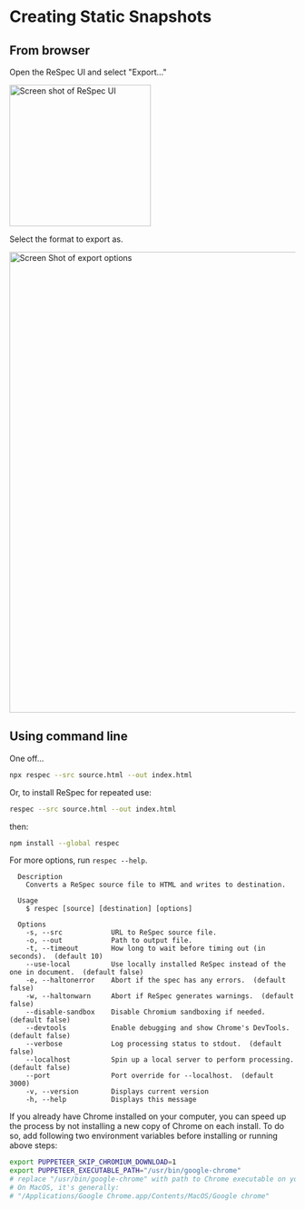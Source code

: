 # Creating Static Snapshots

## From browser

Open the ReSpec UI and select "Export..." 

<img width="249" alt="Screen shot of ReSpec UI" src="https://user-images.githubusercontent.com/870154/117614998-7926a880-b1ac-11eb-9d4e-654a21165aa8.png">

Select the format to export as.

<img width="811" alt="Screen Shot of export options" src="https://user-images.githubusercontent.com/870154/117615001-7af06c00-b1ac-11eb-8540-97c474244045.png">

## Using command line

One off... 

```bash
npx respec --src source.html --out index.html
```

Or, to install ReSpec for repeated use:
```bash
respec --src source.html --out index.html
```

then:

```bash
npm install --global respec
```

For more options, run `respec --help`.

```
  Description
    Converts a ReSpec source file to HTML and writes to destination.

  Usage
    $ respec [source] [destination] [options]

  Options
    -s, --src            URL to ReSpec source file.
    -o, --out            Path to output file.
    -t, --timeout        How long to wait before timing out (in seconds).  (default 10)
    --use-local          Use locally installed ReSpec instead of the one in document.  (default false)
    -e, --haltonerror    Abort if the spec has any errors.  (default false)
    -w, --haltonwarn     Abort if ReSpec generates warnings.  (default false)
    --disable-sandbox    Disable Chromium sandboxing if needed.  (default false)
    --devtools           Enable debugging and show Chrome's DevTools.  (default false)
    --verbose            Log processing status to stdout.  (default false)
    --localhost          Spin up a local server to perform processing.  (default false)
    --port               Port override for --localhost.  (default 3000)
    -v, --version        Displays current version
    -h, --help           Displays this message
```

<aside class="note">
If you already have Chrome installed on your computer, you can speed up the process by not installing a new copy of Chrome on each install. To do so, add following two environment variables before installing or running above steps:

```bash
export PUPPETEER_SKIP_CHROMIUM_DOWNLOAD=1
export PUPPETEER_EXECUTABLE_PATH="/usr/bin/google-chrome"
# replace "/usr/bin/google-chrome" with path to Chrome executable on your system.
# On MacOS, it's generally:
# "/Applications/Google Chrome.app/Contents/MacOS/Google chrome"
```
</aside>
